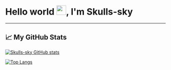 # Hello world <img src="https://raw.githubusercontent.com/MartinHeinz/MartinHeinz/master/wave.gif" width="30px">, I'm Skulls-sky

<!--
**Skullitto** is a ✨ _special_ ✨ repository because its `README.md` (this file) appears on your GitHub profile.
Here are some ideas to get you started:
- 🔭 I’m currently working on ...
- 🌱 I’m currently learning ...
- 👯 I’m looking to collaborate on ...
- 🤔 I’m looking for help with ...
- 💬 Ask me about ...
- 📫 How to reach me: ...
- 😄 Pronouns: ...
- ⚡ Fun fact: ...
-->

---
## &#x1f4c8; My GitHub Stats

[![Skulls-sky GitHub stats](https://github-readme-stats.vercel.app/api?username=Skulls-sky&show_icons=true&theme=github_dark)](https://github.com/anuraghazra/github-readme-stats)

[![Top Langs](https://github-readme-stats.vercel.app/api/top-langs/?username=Skulls-sky&layout=compact&show_icons=true&theme=github_dark)](https://github.com/anuraghazra/github-readme-stats)
